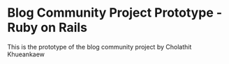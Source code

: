 # Blog Community Project Prototype - Ruby on Rails

This is the prototype of the blog community project
by Cholathit Khueankaew
